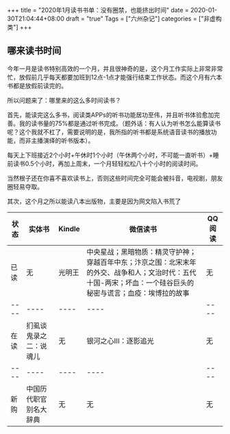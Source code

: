 +++
title = "2020年1月读书书单：没有圈禁，也能挤出时间"
date = 2020-01-30T21:04:44+08:00
draft = "true"
Tags = ["六州杂记"]
categories = ["非虚构类"]
+++
## 哪来读书时间
今年一月是读书特别高效的一个月，并且很神奇的是，这个月工作实际上非常非常忙，放假前几乎每天都要加班到12点-1点才能强行结束工作状态。而这个月有六本书都是放假前读完的。

所以问题来了：哪里来的这么多时间读书？

首先，能读完这么多书，阅读类APPs的听书功能居功至伟，并且听书体验愈加完善。我的读书量的75%都是通过听书完成。（题外话：有人认为听书怎么能算读书呢？这个我就不杠了，需要说明的是，我所指的听书都是系统语音读书的播放功能，而非主播演绎的听书版本）。

每天上下班接近2个小时+午休时1个小时（午休两个小时，不可能一直听书）+睡前读书0.5个小时，再加上周末，一个月轻轻松松八十个小时的阅读时间。

当然根子还在你喜不喜欢读书上，否则这些时间完全可能会被抖音，电视剧，朋友圈轻易夺取。

其次，这个月之所以能读八本出版物，主要是因为网文陷入书荒了

|  状态   | 实体书  |  Kindle   | 微信读书  | QQ阅读  |
|  ----  | ----  |  ----  | ----  |----  |
|  已读   | 无  |  光明王   | 中央星战；黑暗物质：精灵守护神；穿越百年中东；汴京之围：北宋末年的外交、战争和人；文治时代：五代十国-两宋；坏血：一个硅谷巨头的秘密与谎言；血疫：埃博拉的故事 | 无  |
|  ----  | ----  |  ----  | ----  | ----  |
|  在读   | 扪虱谈鬼录之二：说魂儿  |  无   | 银河之心III：逐影追光  | 无  |
|  ----  | ----  |  ----  | ----  |----  |
|  新购   | 中国历代职官别名大辞典  |  无   | 无  | 无  |
